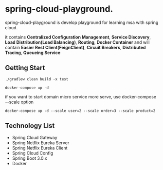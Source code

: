# spring-cloud-playground. 
  
spring-cloud-playground is develop playground for learning msa with spring cloud. 

  
it contains **Centralized Configuration Management**, **Service Discovery**, **Load Distribution(Load Balancing)**, **Routing**, **Docker Container** and will contain **Easier Rest Client(FeignClient)**, **Circuit Breakers**, **Distributed Tracing**, **Queueing Service**

## Getting Start
```shell
./gradlew clean build -x test

docker-compose up -d
```
if you want to start domain micro service more serve, use docker-compose --scale option
```shell
docker-compose up -d --scale user=2 --scale order=3 --scale product=2
```

## Technology List
- Spring Cloud Gateway
- Spring Netflix Eureka Server
- Spring Netflix Eureka Client
- Spring Cloud Config
- Spring Boot 3.0.x
- Docker
